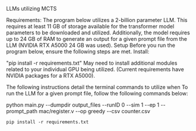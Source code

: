 LLMs utilizing MCTS

Requirements:
The program below utilizes a 2-billion parameter LLM. This requires at least 11 GB of storage available for the transformer model parameters to be downloaded and utilized.
Additionally, the model requires up to 24 GB of RAM to generate an output for a given prompt file from the LLM (NVIDIA RTX A5000 24 GB was used).
Setup
Before you run the program below, ensure the following steps are met.
Install:

"pip install -r requirements.txt"
May need to install additional modules related to your individual GPU being utilized. (Current requirements have NVIDIA packages for a RTX A5000).


The following instructions detail the terminal commands to utilize when 
To run the LLM for a given prompt file, follow the following commands below:

python main.py --dumpdir output_files --runID 0 --sim 1 --ep 1 --prompt_path mac/register.v --op greedy --csv counter.csv

`pip install -r requirements.txt`
